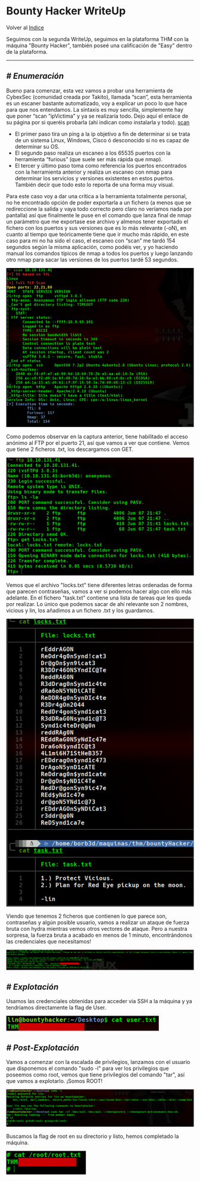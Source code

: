 # Bounty Hacker WriteUp
Volver al [Indice](README.md)

Seguimos con la segunda WriteUp, seguimos en la plataforma THM con la máquina "Bounty Hacker", también poseé una calificación de "Easy" dentro de la plataforma.

----------------------------------------------------------------------------------------------------------------------------------------------------------------------
## *# Enumeración*
Bueno para comenzar, esta vez vamos a probar una herramienta de CybexSec (comunidad creada por Takito), llamada “scan”, esta herramienta es un escaner bastante automatizado, voy a explicar un poco lo que hace para que nos entendamos.
La sintaxis es muy sencilla, simplemente hay que poner “scan ”ipVictima" y ya se realizaría todo.
Dejo aquí el enlace de su página por si queréis probarla (ahí indican como instalarla y todo).
[scan](https://cybexsec.es/scripts-para-el-recon-de-una-maquina/)
* El primer paso tira un ping a la ip objetivo a fin de determinar si se trata de un sistema Linux, Windows, Cisco ó desconocido si no es capaz de determinar su OS.
* El segundo paso realiza un escaneo a los 65535 puertos con la herramienta “furious” (que suele ser más rápida que nmap).
* El tercer y último paso toma como referencia los puertos encontrados con la herramienta anterior y realiza un escaneo con nmap para determinar los servicios y versiones existentes en estos puertos.
También decir que todo esto lo reporta de una forma muy visual.

Para este caso voy a dar una crítica a la herramienta totalmente personal, no he encontrado opción de poder exportarla a un fichero (a menos que se redireccione la salida y vaya todo correcto pero claro no veríamos nada por pantalla) así que finalmente le puse en el comando que lanza final de nmap un parámetro que me exportase ese archivo y almenos tener exportado el fichero con los puertos y sus versiones que es lo más relevante (-oN), en cuanto al tiempo que teóricamente tiene que ir mucho más rápido, en este caso para mi no ha sido el caso, el escaneo con “scan” me tardó 154 segundos según la misma aplicación, como podéis ver, y yo haciendo manual los comandos típicos de nmap a todos los puertos y luego lanzando otro nmap para sacar las versiones de los puertos tardé 53 segundos.

![scan](images/bountyHacker/scan1.png)

Como podemos observar en la captura anterior, tiene habilitado el acceso anónimo al FTP por el puerto 21, así que vamos a ver que contiene.
Vemos que tiene 2 ficheros .txt, los descargamos con GET.

![ftp](images/bountyHacker/ftp.png)

Vemos que el archivo "locks.txt" tiene diferentes letras ordenadas de forma que parecen contraseñas, vamos a ver si podemos hacer algo con ello más adelante.
En el fichero "task.txt" contiene una lista de tareas que les queda por realizar. Lo único que podemos sacar de ahí relevante son 2 nombres, vicious y lin, los añadimos a un fichero .txt y los guardamos.

![ficheros](images/bountyHacker/archivosFTP.png)

Viendo que tenemos 2 ficheros que contienen lo que parece son, contraseñas y algún posible usuario, vamos a realizar un ataque de fuerza bruta con hydra mientras vemos otros vectores de ataque. 
Pero a nuestra sorpresa, la fuerza bruta a acabado en menos de 1 minuto, encontrándonos las credenciales que necesitamos!

![hydra](images/bountyHacker/hydra.png)

## *# Explotación*
Usamos las credenciales obtenidas para acceder via SSH a la máquina y ya tendríamos directamente la flag de User.

![userFlag](images/bountyHacker/userFlag.png)

## *# Post-Explotación*
Vamos a comenzar con la escalada de privilegios, lanzamos con el usuario que disponemos el comando "sudo -l" para ver los privilegios que poseemos como root, vemos que tiene privilegios del comando "tar", así que vamos a explotarlo.
¡Somos ROOT!

![sudo-l](images/bountyHacker/sudo-l.png)

Buscamos la flag de root en su directorio y listo, hemos completado la máquina.

![rootFlag](images/bountyHacker/flagRoot.png)